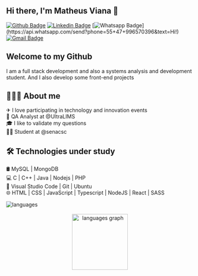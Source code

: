 ## Hi there, I'm Matheus Viana 👋

[![Github Badge](https://img.shields.io/badge/-Github-000?style=flat-square&logo=Github&logoColor=white&link=https://github.com/matheusmartinsviana)](https://github.com/matheusmartinsviana)
[![Linkedin Badge](https://img.shields.io/badge/-LinkedIn-blue?style=flat-square&logo=Linkedin&logoColor=white&link=https://www.linkedin.com/in/matheusmartinsviana/)](https://www.linkedin.com/in/matheusmartinsviana/)
[![Whatsapp Badge](https://img.shields.io/badge/-Whatsapp-4CA143?style=flat-square&labelColor=4CA143&logo=whatsapp&logoColor=white&link=https://api.whatsapp.com/send?phone=55+47+996570396&text=Hi!)](https://api.whatsapp.com/send?phone=55+47+996570396&text=Hi!)
[![Gmail Badge](https://img.shields.io/badge/-Gmail-c14438?style=flat-square&logo=Gmail&logoColor=white&link=mailto:matmgv@gmail.com)](mailto:matheusmartinsdesenvolvedor@gmail.com)

## Welcome to my Github 
I am a full stack development and also a systems analysis and development student. And I also develop some front-end projects

## 👨🏻‍💻 About me 
✈ I love participating in technology and innovation events <br>
💼 QA Analyst at @UltraLIMS <br>
🎓 I like to validate my questions <br>
👨‍🎓 Student at @senacsc 

## 🛠 Technologies under study 
🛢 MySQL | MongoDB <br> 
💻 C | C++ | Java | Nodejs | PHP <br>
🔧 Visual Studio Code | Git | Ubuntu <br>
🌐 HTML | CSS | JavaScript | Typescript | NodeJS | React | SASS 
<br>
<div>
  <img src="https://skillicons.dev/icons?i=java,nodejs,mysql,react,js,html,css,cpp,sass" alt="languages">
</div>
<br>

<div align="center">
  <img src="https://github-readme-stats.vercel.app/api/top-langs?username=matheusmartinsviana&locale=en&hide_title=false&layout=compact&card_width=320&langs_count=5&theme=dark&hide_border=false&order=2" height="150" alt="languages graph"  />
</div>

###
